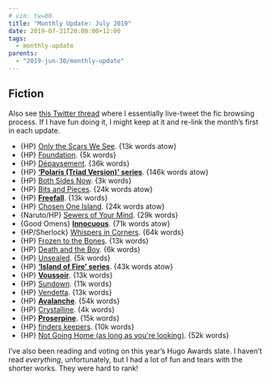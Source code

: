 ```yaml
---
# vim: tw=80
title: "Monthly Update: July 2019"
date: 2019-07-31T20:00:00+12:00
tags:
  - monthly-update
parents:
  - "2019-jun-30/monthly-update"
---
```


## Fiction

Also see [this Twitter thread](https://twitter.com/passcod/status/1153619777119649792)
where I essentially live-tweet the fic browsing process. If I have fun doing it,
I might keep at it and re-link the month’s first in each update.

 - {HP} [Only the Scars We See](https://archiveofourown.org/works/18606301). {13k words atow}
 - {HP} [Foundation](https://archiveofourown.org/works/18227666). {5k words}
 - {HP} [Dépaysement](https://archiveofourown.org/works/13240686). {36k words}
 - {HP} **[‘Polaris (Triad Version)’ series](https://archiveofourown.org/series/545893)**. {146k words atow}
 - {HP} [Both Sides Now](https://archiveofourown.org/works/7979293). {3k words}
 - {HP} [Bits and Pieces](https://archiveofourown.org/works/19114597). {24k words atow}
 - {HP} **[Freefall](https://archiveofourown.org/works/19569625)**. {13k words}
 - {HP} [Chosen One Island](https://archiveofourown.org/works/14418228). {24k words atow}
 - {Naruto/HP} [Sewers of Your Mind](https://archiveofourown.org/works/1113617). {29k words}
 - {Good Omens} **[Innocuous](https://archiveofourown.org/works/19837399)**. {71k words atow}
 - {HP/Sherlock} [Whispers in Corners](https://archiveofourown.org/works/1134255). {64k words}
 - {HP} [Frozen to the Bones](https://archiveofourown.org/works/1117301). {13k words}
 - {HP} [Death and the Boy](https://archiveofourown.org/works/1115380). {6k words}
 - {HP} [Unsealed](https://archiveofourown.org/works/1115373). {5k words}
 - {HP} **[‘Island of Fire’ series](https://archiveofourown.org/series/205025)**. {43k words atow}
 - {HP} **[Voussoir](https://archiveofourown.org/works/13547442)**. {13k words}
 - {HP} [Sundown](https://archiveofourown.org/works/17791682). {11k words}
 - {HP} [Vendetta](https://archiveofourown.org/works/12603196). {13k words}
 - {HP} **[Avalanche](https://archiveofourown.org/works/12518552)**. {54k words}
 - {HP} [Crystalline](https://archiveofourown.org/works/13074366). {4k words}
 - {HP} **[Proserpine](https://archiveofourown.org/works/12184065)**. {15k words}
 - {HP} [finders keepers](https://archiveofourown.org/works/16820101). {10k words}
 - {HP} [Not Going Home (as long as you're looking)](https://archiveofourown.org/works/16240208). {52k words}

I’ve also been reading and voting on this year’s Hugo Awards slate. I haven’t
read _everything_, unfortunately, but I had a lot of fun and tears with the
shorter works. They were hard to rank!
